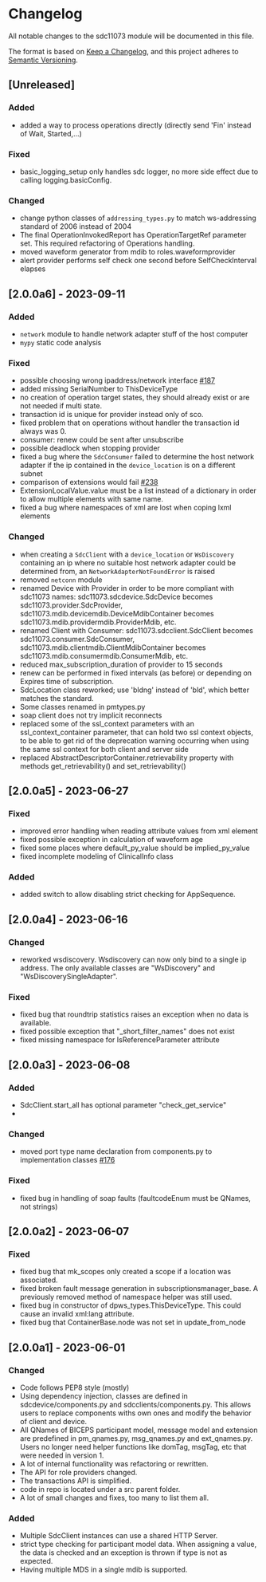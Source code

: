 # Changelog

All notable changes to the sdc11073 module will be documented in this file.

The format is based on [Keep a Changelog](https://keepachangelog.com/en/1.0.0/),
and this project adheres to [Semantic Versioning](https://semver.org/spec/v2.0.0.html).

## [Unreleased]

### Added
- added a way to process operations directly (directly send 'Fin' instead of Wait, Started,...)

### Fixed
- basic_logging_setup only handles sdc logger, no more side effect due to calling logging.basicConfig. 

### Changed
- change python classes of `addressing_types.py` to match ws-addressing standard of 2006 instead of 2004 
- The final OperationInvokedReport has OperationTargetRef parameter set. 
  This required refactoring of Operations handling.
- moved waveform generator from mdib to roles.waveformprovider
- alert provider performs self check one second before SelfCheckInterval elapses

## [2.0.0a6] - 2023-09-11

### Added

- `network` module to handle network adapter stuff of the host computer
- `mypy` static code analysis

### Fixed

- possible choosing wrong ipaddress/network interface [#187](https://github.com/Draegerwerk/sdc11073/issues/187)
- added missing SerialNumber to ThisDeviceType
- no creation of operation target states, they should already exist or are not needed if multi state.
- transaction id is unique for provider instead only of sco. 
- fixed problem that on operations without handler the transaction id always was 0.
- consumer: renew could be sent after unsubscribe
- possible deadlock when stopping provider
- fixed a bug where the `SdcConsumer` failed to determine the host network adapter if the ip contained in the `device_location` is on a different subnet
- comparison of extensions would fail [#238](https://github.com/Draegerwerk/sdc11073/issues/238)
- ExtensionLocalValue.value must be a list instead of a dictionary in order to allow multiple elements with same name.
- fixed a bug where namespaces of xml are lost when coping lxml elements


### Changed

- when creating a `SdcClient` with a `device_location` or `WsDiscovery` containing an ip where no suitable host network adapter could be determined from, an `NetworkAdapterNotFoundError` is raised
- removed `netconn` module
- renamed Device with Provider in order to be more compliant with sdc11073 names: 
  sdc11073.sdcdevice.SdcDevice becomes sdc11073.provider.SdcProvider,
  sdc11073.mdib.devicemdib.DeviceMdibContainer becomes sdc11073.mdib.providermdib.ProviderMdib, etc.
- renamed Client with Consumer: sdc11073.sdcclient.SdcClient becomes sdc11073.consumer.SdcConsumer,
  sdc11073.mdib.clientmdib.ClientMdibContainer becomes sdc11073.mdib.consumermdib.ConsumerMdib, etc.
- reduced max_subscription_duration of provider to 15 seconds
- renew can be performed in fixed intervals (as before) or depending on Expires time of subscription.
- SdcLocation class reworked; use 'bldng' instead of 'bld', which better matches the standard. 
- Some classes renamed in pmtypes.py
- soap client does not try implicit reconnects
- replaced some of the ssl_context parameters with an ssl_context_container parameter, 
  that can hold two ssl context objects, to be able to get rid of 
  the deprecation warning occurring when using the same ssl context for both client and server side
- replaced AbstractDescriptorContainer.retrievability property with methods get_retrievability() and set_retrievability()


## [2.0.0a5] - 2023-06-27

### Fixed
- improved error handling when reading attribute values from xml element
- fixed possible exception in calculation of waveform age
- fixed some places where default_py_value should be implied_py_value
- fixed incomplete modeling of ClinicalInfo class

### Added
- added switch to allow disabling strict checking for AppSequence.

## [2.0.0a4] - 2023-06-16

### Changed
- reworked wsdiscovery. Wsdiscovery can now only bind to a single ip address. 
  The only available classes are "WsDiscovery" and "WsDiscoverySingleAdapter".

### Fixed
- fixed bug that roundtrip statistics raises an exception when no data is available.
- fixed possible exception that "_short_filter_names" does not exist
- fixed missing namespace for IsReferenceParameter attribute
 
## [2.0.0a3] - 2023-06-08

### Added
- SdcClient.start_all has optional parameter "check_get_service"
- 
### Changed
- moved port type name declaration from components.py to implementation classes [#176](https://github.com/Draegerwerk/sdc11073/issues/176)

### Fixed
- fixed bug in handling of soap faults (faultcodeEnum must be QNames, not strings)

## [2.0.0a2] - 2023-06-07

### Fixed
- fixed bug that mk_scopes only created a scope if a location was associated.
- fixed broken fault message generation in subscriptionsmanager_base. A previously removed method of 
namespace helper was still used. 
- fixed bug in constructor of dpws_types.ThisDeviceType. This could cause an invalid xml:lang attribute. 
- fixed bug that ContainerBase.node was not set in update_from_node

## [2.0.0a1] - 2023-06-01

### Changed
- Code follows PEP8 style (mostly)
- Using dependency injection, classes are defined in sdcdevice/components.py and sdcclients/components.py.
This allows users to replace components withs own ones and modify the behavior of client and device.
- All QNames of BICEPS participant model, message model and extension are predefined in 
pm_qnames.py, msg_qnames.py and ext_qnames.py. Users no longer need helper functions like domTag, msgTag, etc that
were needed in version 1.
- A lot of internal functionality was refactoring or rewritten.
- The API for role providers changed.
- The transactions API is simplified.
- code in repo is located under a src parent folder. 
- A lot of small changes and fixes, too many to list them all.

### Added
- Multiple SdcClient instances can use a shared HTTP Server.
- strict type checking for participant model data. When assigning a value, the data is checked and 
an exception is thrown if type is not as expected.
- Having multiple MDS in a single mdib is supported.

